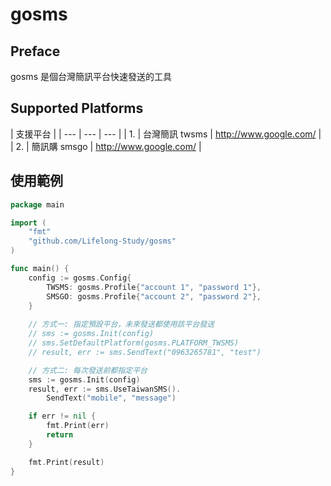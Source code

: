 # gosms

## Preface

gosms 是個台灣簡訊平台快速發送的工具


## Supported Platforms

| 支援平台 |
| --- | --- | --- |
| 1. | 台灣簡訊 twsms | http://www.google.com/ |
| 2. | 簡訊購 smsgo | http://www.google.com/ |

## 使用範例
```go
package main

import (
    "fmt"
    "github.com/Lifelong-Study/gosms"
)

func main() {
    config := gosms.Config{
        TWSMS: gosms.Profile{"account 1", "password 1"}, 
        SMSGO: gosms.Profile{"account 2", "password 2"},  
    }
    
    // 方式一: 指定預設平台，未來發送都使用該平台發送 
    // sms := gosms.Init(config)
    // sms.SetDefaultPlatform(gosms.PLATFORM_TWSMS)
    // result, err := sms.SendText("0963265781", "test")

    // 方式二: 每次發送前都指定平台
    sms := gosms.Init(config)
    result, err := sms.UseTaiwanSMS().
        SendText("mobile", "message")

    if err != nil {
        fmt.Print(err)
        return
    }

    fmt.Print(result)
}
```

